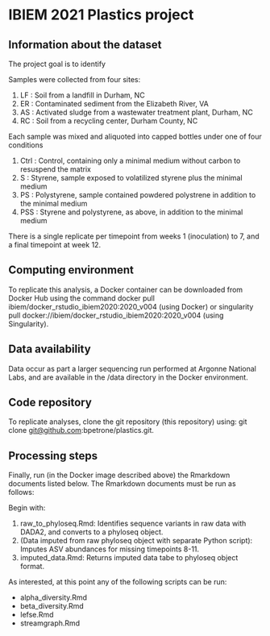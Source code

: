 # IBIEM 2021 Plastics project

## Information about the dataset

The project goal is to identify 

Samples were collected from four sites:
1. LF : Soil from a landfill in Durham, NC
2. ER : Contaminated sediment from the Elizabeth River, VA
3. AS : Activated sludge from a wastewater treatment plant, Durham, NC
4. RC : Soil from a recycling center, Durham County, NC

Each sample was mixed and aliquoted into capped bottles under one of four conditions
1. Ctrl : Control, containing only a minimal medium without carbon to resuspend the matrix
2. S : Styrene, sample exposed to volatilized styrene plus the minimal medium
3. PS : Polystyrene, sample contained powdered polystrene in addition to the minimal medium
4. PSS : Styrene and polystyrene, as above, in addition to the minimal medium

There is a single replicate per timepoint from weeks 1 (inoculation) to 7, and a final timepoint at week 12.

## Computing environment

To replicate this analysis, a Docker container can be downloaded from Docker Hub using the command docker pull ibiem/docker_rstudio_ibiem2020:2020_v004 (using Docker) or singularity pull docker://ibiem/docker_rstudio_ibiem2020:2020_v004 (using Singularity).

## Data availability

Data occur as part a larger sequencing run performed at Argonne National Labs, and are available in the /data directory in the Docker environment.

## Code repository

To replicate analyses, clone the git repository (this repository) using: git clone git@github.com:bpetrone/plastics.git.

## Processing steps

Finally, run (in the Docker image described above) the Rmarkdown documents listed below. The Rmarkdown documents must be run as follows:

Begin with:
1. raw_to_phyloseq.Rmd: Identifies sequence variants in raw data with DADA2, and converts to a phyloseq object.
2. (Data imputed from raw phyloseq object with separate Python script): Imputes ASV abundances for missing timepoints 8-11.
3. imputed_data.Rmd: Returns imputed data tabe to phyloseq object format.

As interested, at this point any of the following scripts can be run:
- alpha_diversity.Rmd
- beta_diversity.Rmd
- lefse.Rmd
- streamgraph.Rmd
